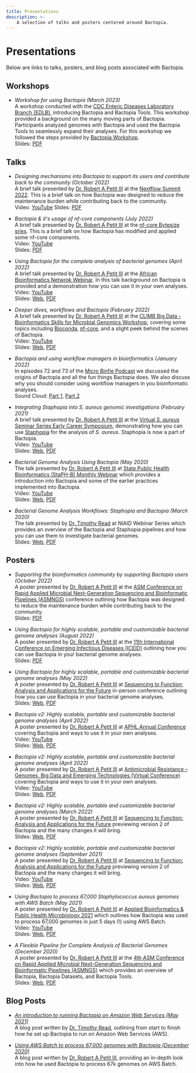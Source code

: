 ```yaml
---
title: Presentations
description: >-
    A selection of talks and posters centered around Bactopia.
---
```

# Presentations
Below are links to talks, posters, and blog posts associated with Bactopia.

## Workshops

- _Workshop for using Bactopia (March 2023)_  
A workshop conducted with the [CDC Enteric Diseases Laboratory Branch (EDLB)](https://www.cdc.gov/ncezid/dfwed/edlb/index.html), introducing
Bactopia and Bactopia Tools. This workshop provided a background on the many moving parts of Bactopia. Participants analyzed genomes with
Bactopia and used the Bactopia Tools to seamlessly expand their analyses. For this workshop we followed the steps provided by
[Bactopia Workshop](https://github.com/bactopia/bactopia-workshop).  
Slides: [PDF](data/resources/2023-bactopia-edlb-workshop.pdf)  

## Talks

- _Designing mechanisms into Bactopia to support its users and contribute back to the community (October 2022)_  
A brief talk presented by [Dr. Robert A Petit III](https://www.robertpetit.com) at the [Nextflow Summit 2022](https://summit.nextflow.io/). This is a brief talk on how Bactopia was designed to reduce the maintenance burden while contributing back to the community.  
Video: [YouTube]([https://www.youtube.com/watch?v=egjgcmeJ0wQ](https://t.co/XBeXLIRJ8S))  
Slides: [PDF](data/resources/2022-nextflow-summit.pdf)  

- _Bactopia & it's usage of nf-core components (July 2022)_  
A brief talk presented by [Dr. Robert A Petit III](https://www.robertpetit.com) at the [nf-core Bytesize sries](https://nf-co.re/events/2022/bytesize-bactopia). This is a brief talk on how Bactopia has modified and applied some nf-core components.  
Video: [YouTube](https://www.youtube.com/watch?v=egjgcmeJ0wQ)  
Slides: [PDF](data/resources/2022-nf-core-bytesize-bactopia.pdf)  

- _Using Bactopia for the complete analysis of bacterial genomes (April 2022)_  
A brief talk presented by [Dr. Robert A Petit III](https://www.robertpetit.com) at the [African Bioinformatics Netwrok Webinar](https://twitter.com/AfriBioinfoNet/status/1514593623710519299?s=20&t=ntqNaWDlqXt-M946vRtF3g). In this talk background on Bactopia is provided and a demonstration how you can use it in your own analyses.  
Video: [YouTube](https://youtu.be/x-xNO1zZ54s)  
Slides: [Web](https://bit.ly/3LA2SiB), [PDF](data/resources/2022-abn-bactopia.pdf)  

- _Deeper dives, workflows and Bactopia (February 2022)_  
A brief talk presented by [Dr. Robert A Petit III](https://www.robertpetit.com) at the [CLIMB Big Data - Bioinformatics Skills for Microbial Genomics Workshop](https://www.climb.ac.uk/bioinformatics-skills-microbial-genomics/), covering some topics including [Bioconda](https://bioconda.github.io/), [nf-core](https://nf-co.re/), and a slight peek behind the scenes of Bactopia.  
Video: [YouTube](https://www.youtube.com/watch?v=s0nxMZd58VY)  
Slides: [Web](https://bit.ly/32PNhue), [PDF](data/resources/2022-bactopia-climb-binf-wokshop.pdf)  

- _Bactopia and using workflow managers in bioinformatics (January 2022)_  
In episodes 72 and 73 of the [Micro Binfie Podcast](https://soundcloud.com/microbinfie) we discussed the origins of Bactopia and all the fun things Bactopia does. We also discuss why you should consider using workflow managers in you bioinformatic analyses.  
Sound Cloud: [Part 1](https://soundcloud.com/microbinfie/bactopia-part-1), [Part 2](https://soundcloud.com/microbinfie/bactopia-part-2)  

- _Integrating Staphopia into S. aureus genomic investigations (February 2021)_  
A brief talk presented by [Dr. Robert A Petit III](https://www.robertpetit.com) at the [Virtual _S. aureus_ Seminar Series Early Career Symposium](https://twitter.com/Keenan__Lacey/status/1352391835994509314), demonstrating how you can use [Staphopia](https://staphopia.emory.edu/) for the analysis of _S. aureus_. Staphopia is now a part of Bactopia.   
Video: [YouTube](https://www.youtube.com/watch?v=ijW_ZwZrwSs)  
Slides: [Web](https://bit.ly/3asgn2C), [PDF](data/resources/2021-integrating-staphopia.pdf)

- _Bacterial Genome Analysis Using Bactopia (May 2020)_  
The talk presented by [Dr. Robert A Petit III](https://www.robertpetit.com) at [State Public Health Bioinformatics (StaPH-B) Monthly Webinar](https://staphb.org/videos.html) which provides a introduction into Bactopia and some of the earlier practices implemented into Bactopia.  
Video: [YouTube](https://www.youtube.com/watch?v=hECn_fTr_uM)  
Slides: [Web](http://bit.ly/3aKszf4), [PDF](data/resources/2020-staph-b-bactopia.pdf)  

- _Bacterial Genome Analysis Workflows: Staphopia and Bactopia (March 2020)_  
The talk presented by [Dr. Timothy Read](https://twitter.com/tdread_emory) at NIAID Webinar Series which provides an overview of the Bactopia and Staphopia pipelines and how you can use them to investigate bacterial genomes.  
Slides: [Web](https://bit.ly/3lQpZKo), [PDF](data/resources/2020-niaid-bactopia-staphopia.pdf)  

## Posters

- _Supporting the bioinformatics community by supporting Bactopia users (October 2022)_  
A poster presented by [Dr. Robert A Petit III](https://www.robertpetit.com) at the [ASM Conference on Rapid Applied Microbial Next-Generation Sequencing and Bioinformatic Pipelines (ASMNGS)](https://asm.org/Events/ASM-NGS/Home) conference outlining how Bactopia was designed to reduce the maintenance burden while contributing back to the community.  
Slides: [PDF](data/resources/2022-asmngs.pdf) 

- _Using Bactopia for highly scalable, portable and customizable bacterial genome analyses (August 2022)_  
A poster presented by [Dr. Robert A Petit III](https://www.robertpetit.com) at the [11th International Conference on Emerging Infectious Diseases (ICEID)](https://www.iceid.org/) outlining how you can use Bactopia in your bacterial genome analyses.  
Slides: [PDF](data/resources/2022-iceid-poster-final.pdf) 

- _Using Bactopia for highly scalable, portable and customizable bacterial genome analyses (May 2022)_  
A poster presented by [Dr. Robert A Petit III](https://www.robertpetit.com) at [Sequencing to Function: Analysis and Applications for the Future](https://www.lanl.gov/conferences/sequencing-finishing-analysis-future/index.php) in-person conference outlining how you can use Bactopia in your bacterial genome analyses.  
Slides: [Web](https://bit.ly/3QCgrkB), [PDF](data/resources/2022-sfaf-poster-final.pdf) 

- _Bactopia v2: Highly scalable, portable and customizable bacterial genome analyses (April 2022)_  
A poster presented by [Dr. Robert A Petit III](https://www.robertpetit.com) at [APHL Annual Conference](https://www.aphl.org/conferences/annualmeeting/Pages/default.aspx) covering Bactopia and ways to use it in your own analyses.  
Video: [YouTube](https://youtu.be/pWVa-blIw48)  
Slides: [Web](https://bit.ly/3OLWDdu), [PDF](data/resources/2022-aphl-conference.pdf)  

- _Bactopia v2: Highly scalable, portable and customizable bacterial genome analyses (April 2022)_  
A poster presented by [Dr. Robert A Petit III](https://www.robertpetit.com) at [Antimicrobial Resistance – Genomes, Big Data and Emerging Technologies (Virtual Conference)](https://coursesandconferences.wellcomeconnectingscience.org/event/antimicrobial-resistance-genomes-big-data-and-emerging-technologies-virtual-conference-20220427/) covering Bactopia and ways to use it in your own analyses.  
Video: [YouTube](https://youtu.be/pWVa-blIw48)  
Slides: [Web](https://bit.ly/3OLWDdu), [PDF](data/resources/2022-wellcome-amr-conference.pdf)  

- _Bactopia v2: Highly scalable, portable and customizable bacterial genome analyses (March 2022)_  
A poster presented by [Dr. Robert A Petit III](https://www.robertpetit.com) at [Sequencing to Function: Analysis and Applications for the Future](https://www.lanl.gov/conferences/sequencing-finishing-analysis-future/index.php) previewing version 2 of Bactopia and the many changes it will bring.  
Slides: [Web](https://bit.ly/3i6bBvM), [PDF](data/resources/2022-sfaf-eposter-bactopia-v2-part2.pdf)  

- _Bactopia v2: Highly scalable, portable and customizable bacterial genome analyses (September 2021)_  
A poster presented by [Dr. Robert A Petit III](https://www.robertpetit.com) at [Sequencing to Function: Analysis and Applications for the Future](https://www.lanl.gov/conferences/sequencing-finishing-analysis-future/index.php) previewing version 2 of Bactopia and the many changes it will bring.  
Video: [YouTube](https://youtu.be/boRuctfZTfw)  
Slides: [Web](https://bit.ly/3u4UbVN), [PDF](data/resources/2021-sfaf-eposter-bactopia-v2.pdf)  

- _Using Bactopia to process 67,000 Staphylococcus aureus genomes with AWS Batch (May 2021)_  
A poster presented by [Dr. Robert A Petit III](https://www.robertpetit.com) at [Applied Bioinformatics & Public Health Microbiology 2021](https://coursesandconferences.wellcomeconnectingscience.org/event/applied-bioinformatics-and-public-health-microbiology-virtual-conference-20210505/) which outlines how Bactopia was used to process 67,000 genomes in just 5 days (!) using AWS Batch.  
Video: [YouTube](https://youtu.be/JywoIlD4-l0)  
Slides: [Web](https://bit.ly/3sAslOT), [PDF](data/resources/2021-abphm-eposter-bactopia-aws.pdf)

- _A Flexible Pipeline for Complete Analysis of Bacterial Genomes (December 2020)_  
A poster presented by [Dr. Robert A Petit III](https://www.robertpetit.com) at the [4th ASM Conference on Rapid Applied Microbial Next-Generation Sequencing and Bioinformatic Pipelines (ASMNGS)](https://asm.org/Events/ASM-NGS/Home) which provides an overview of Bactopia, Bactopia Datasets, and Bactopia Tools.  
Slides: [Web](https://doi.org/10.6084/m9.figshare.13347992.v1), [PDF](data/resources/2020-asmngs-eposter-bactopia.pdf)

## Blog Posts

- _[An introduction to running Bactopia on Amazon Web Services (May 2021)](https://emergent.emory.edu/blog/posts/aws-bactopia-intro/)_  
A blog post written by [Dr. Timothy Read](https://twitter.com/tdread_emory), outlining from start to finish how he set up Bactopia to run on Amazon Web Services (AWS).

- _[Using AWS Batch to process 67,000 genomes with Bactopia (December 2020)](https://emergent.emory.edu/blog/posts/bactopia-aws-and-67000-genomes/)_  
A blog post written by [Dr. Robert A Petit III](https://www.robertpetit.com), providing an in-depth look into how he used Bactopia to process 67k genomes on AWS Batch.
